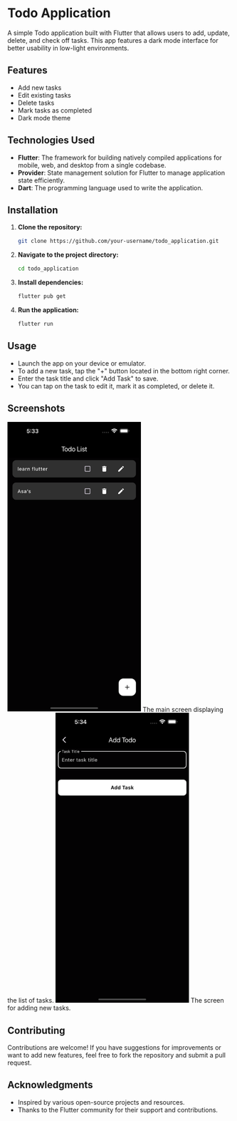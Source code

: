 


# Todo Application

A simple Todo application built with Flutter that allows users to add, update, delete, and check off tasks. This app features a dark mode interface for better usability in low-light environments.

## Features

- Add new tasks
- Edit existing tasks
- Delete tasks
- Mark tasks as completed
- Dark mode theme

## Technologies Used

- **Flutter**: The framework for building natively compiled applications for mobile, web, and desktop from a single codebase.
- **Provider**: State management solution for Flutter to manage application state efficiently.
- **Dart**: The programming language used to write the application.

## Installation

1. **Clone the repository:**

   ```bash
   git clone https://github.com/your-username/todo_application.git
   ```

2. **Navigate to the project directory:**

   ```bash
   cd todo_application
   ```

3. **Install dependencies:**

   ```bash
   flutter pub get
   ```

4. **Run the application:**

   ```bash
   flutter run
   ```

## Usage

- Launch the app on your device or emulator.
- To add a new task, tap the "+" button located in the bottom right corner.
- Enter the task title and click "Add Task" to save.
- You can tap on the task to edit it, mark it as completed, or delete it.

## Screenshots

<img src="screenshots/todo_list.png" alt="Todo List" width="300" hight="200"/>  
The main screen displaying the list of tasks.

<img src="screenshots/add_todo.png" alt="Add Todo" width="300"/>  
The screen for adding new tasks.
 

## Contributing

Contributions are welcome! If you have suggestions for improvements or want to add new features, feel free to fork the repository and submit a pull request.


## Acknowledgments

- Inspired by various open-source projects and resources.
- Thanks to the Flutter community for their support and contributions.
